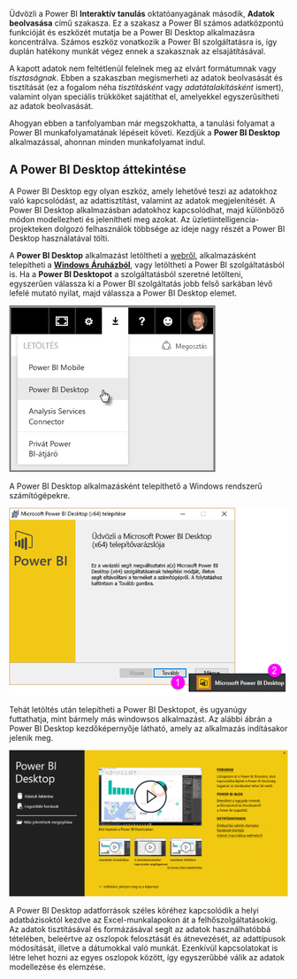 Üdvözli a Power BI **Interaktív tanulás** oktatóanyagának második, **Adatok beolvasása** című szakasza. Ez a szakasz a Power BI számos adatközpontú funkcióját és eszközét mutatja be a Power BI Desktop alkalmazásra koncentrálva. Számos eszköz vonatkozik a Power BI szolgáltatásra is, így duplán hatékony munkát végez ennek a szakasznak az elsajátításával.

A kapott adatok nem feltétlenül felelnek meg az elvárt formátumnak vagy *tisztaságnak*. Ebben a szakaszban megismerheti az adatok beolvasását és tisztítását (ez a fogalom néha *tisztításként* vagy *adatátalakításként* ismert), valamint olyan speciális trükköket sajátíthat el, amelyekkel egyszerűsítheti az adatok beolvasását.

Ahogyan ebben a tanfolyamban már megszokhatta, a tanulási folyamat a Power BI munkafolyamatának lépéseit követi. Kezdjük a **Power BI Desktop** alkalmazással, ahonnan minden munkafolyamat indul.

## <a name="an-overview-of-power-bi-desktop"></a>A Power BI Desktop áttekintése
A Power BI Desktop egy olyan eszköz, amely lehetővé teszi az adatokhoz való kapcsolódást, az adattisztítást, valamint az adatok megjelenítését. A Power BI Desktop alkalmazásban adatokhoz kapcsolódhat, majd különböző módon modellezheti és jelenítheti meg azokat. Az üzletiintelligencia-projekteken dolgozó felhasználók többsége az ideje nagy részét a Power BI Desktop használatával tölti.

A **Power BI Desktop** alkalmazást letöltheti a [webről](http://go.microsoft.com/fwlink/?LinkID=521662), alkalmazásként telepítheti a [**Windows Áruházból**](http://aka.ms/pbidesktopstore), vagy letöltheti a Power BI szolgáltatásból is. Ha a **Power BI Desktopot** a szolgáltatásból szeretné letölteni, egyszerűen válassza ki a Power BI szolgáltatás jobb felső sarkában lévő lefelé mutató nyilat, majd válassza a Power BI Desktop elemet.

![](media/1-1-overview-of-power-bi-desktop/1-1_1.png)

A Power BI Desktop alkalmazásként telepíthető a Windows rendszerű számítógépekre.

![](media/1-1-overview-of-power-bi-desktop/1-1_2.png)

Tehát letöltés után telepítheti a Power BI Desktopot, és ugyanúgy futtathatja, mint bármely más windowsos alkalmazást. Az alábbi ábrán a Power BI Desktop kezdőképernyője látható, amely az alkalmazás indításakor jelenik meg.

![](media/1-1-overview-of-power-bi-desktop/1-1_3.png)

A Power BI Desktop adatforrások széles köréhez kapcsolódik a helyi adatbázisoktól kezdve az Excel-munkalapokon át a felhőszolgáltatásokig. Az adatok tisztításával és formázásával segít az adatok használhatóbbá tételében, beleértve az oszlopok felosztását és átnevezését, az adattípusok módosítását, illetve a dátumokkal való munkát. Ezenkívül kapcsolatokat is létre lehet hozni az egyes oszlopok között, így egyszerűbbé válik az adatok modellezése és elemzése.

